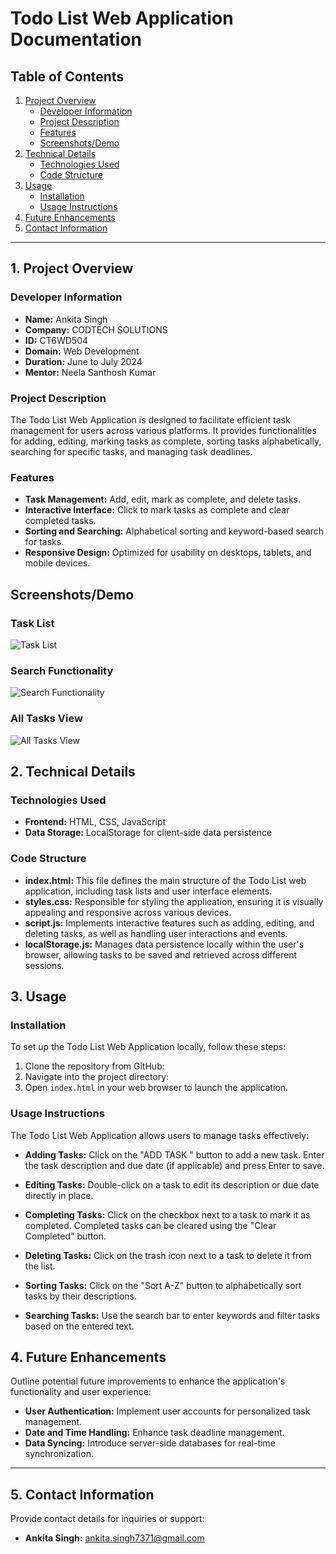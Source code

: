 # Todo List Web Application Documentation

## Table of Contents
1. [Project Overview](#1-project-overview)
   - [Developer Information](#developer-information)
   - [Project Description](#project-description)
   - [Features](#features)
   - [Screenshots/Demo](#screenshotsdemo)
2. [Technical Details](#2-technical-details)
   - [Technologies Used](#technologies-used)
   - [Code Structure](#code-structure)
3. [Usage](#3-usage)
   - [Installation](#installation)
   - [Usage Instructions](#usage-instructions)
4. [Future Enhancements](#4-future-enhancements)
5. [Contact Information](#5-contact-information)

---

## 1. Project Overview

### Developer Information
- **Name:** Ankita Singh
- **Company:** CODTECH SOLUTIONS
- **ID:** CT6WD504
- **Domain:** Web Development
- **Duration:** June to July 2024
- **Mentor:** Neela Santhosh Kumar

### Project Description
The Todo List Web Application is designed to facilitate efficient task management for users across various platforms. It provides functionalities for adding, editing, marking tasks as complete, sorting tasks alphabetically, searching for specific tasks, and managing task deadlines.

### Features
- **Task Management:** Add, edit, mark as complete, and delete tasks.
- **Interactive Interface:** Click to mark tasks as complete and clear completed tasks.
- **Sorting and Searching:** Alphabetical sorting and keyword-based search for tasks.
- **Responsive Design:** Optimized for usability on desktops, tablets, and mobile devices.

## Screenshots/Demo

### Task List
![Task List](https://github.com/ankita2220/CODTECH-Internship-Task1/assets/141556515/845f1b2e-974c-423a-b40a-9e6d0cf213df "Task List")

### Search Functionality
![Search Functionality](https://github.com/ankita2220/CODTECH-Internship-Task1/assets/141556515/5ab42f90-a61e-47af-bd48-f3f666319feb "Search Functionality")

### All Tasks View
![All Tasks View](https://github.com/ankita2220/CODTECH-Internship-Task1/assets/141556515/84696a67-f969-415a-941d-422ede19cd1b "All Tasks View")

## 2. Technical Details

### Technologies Used
- **Frontend:** HTML, CSS, JavaScript
- **Data Storage:** LocalStorage for client-side data persistence

### Code Structure

- **index.html:** This file defines the main structure of the Todo List web application, including task lists and user interface elements.
- **styles.css:** Responsible for styling the application, ensuring it is visually appealing and responsive across various devices.
- **script.js:** Implements interactive features such as adding, editing, and deleting tasks, as well as handling user interactions and events.
- **localStorage.js:** Manages data persistence locally within the user's browser, allowing tasks to be saved and retrieved across different sessions.

## 3. Usage

### Installation
To set up the Todo List Web Application locally, follow these steps:

1. Clone the repository from GitHub:
2. Navigate into the project directory:
3. Open `index.html` in your web browser to launch the application.

### Usage Instructions
The Todo List Web Application allows users to manage tasks effectively:

- **Adding Tasks:** Click on the "ADD TASK " button to add a new task. Enter the task description and due date (if applicable) and press Enter to save.

- **Editing Tasks:** Double-click on a task to edit its description or due date directly in place.

- **Completing Tasks:** Click on the checkbox next to a task to mark it as completed. Completed tasks can be cleared using the "Clear Completed" button.

- **Deleting Tasks:** Click on the trash icon next to a task to delete it from the list.

- **Sorting Tasks:** Click on the "Sort A-Z" button to alphabetically sort tasks by their descriptions.

- **Searching Tasks:** Use the search bar to enter keywords and filter tasks based on the entered text.


## 4. Future Enhancements
Outline potential future improvements to enhance the application's functionality and user experience:
- **User Authentication:** Implement user accounts for personalized task management.
- **Date and Time Handling:** Enhance task deadline management.
- **Data Syncing:** Introduce server-side databases for real-time synchronization.

---

## 5. Contact Information
Provide contact details for inquiries or support:
- **Ankita Singh:** [ankita.singh7371@gmail.com](mailto:ankita.singh7371@gmail.com)


